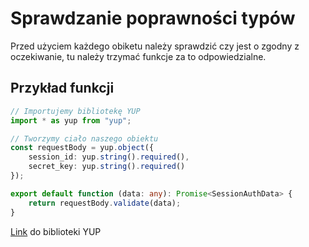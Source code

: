 Sprawdzanie poprawności typów
=============================

Przed użyciem każdego obiketu należy sprawdzić czy jest o zgodny z oczekiwanie, tu należy trzymać funkcje za to odpowiedzialne.

## Przykład funkcji

```typescript
// Importujemy bibliotekę YUP 
import * as yup from "yup";

// Tworzymy ciało naszego obiektu
const requestBody = yup.object({
    session_id: yup.string().required(),
    secret_key: yup.string().required()
});

export default function (data: any): Promise<SessionAuthData> {
    return requestBody.validate(data);
}
```

[Link](https://github.com/jquense/yup) do biblioteki YUP